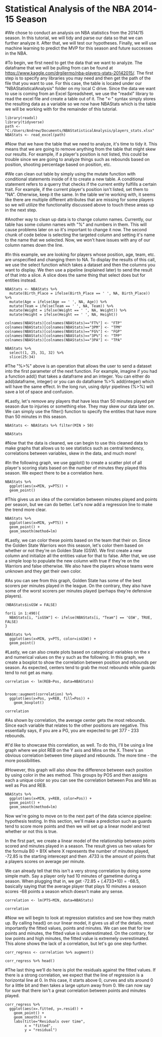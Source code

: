 # Statistical Analysis of the NBA 2014-15 Season


#We chose to conduct an analysis on NBA statistics from the 2014/15 season. In this tutorial, we will tidy and parse our data so that we can further analyze it. After that, we will test our hypotheses. Finally, we will use machine learning to predict the MVP for this season and future successes in the NBA. 

#To begin, we first need to get the data that we want to analyze. The dataframe that we will be pulling from can be found at https://www.kaggle.com/drgilermo/nba-players-stats-20142015/. The first step is to specify any libraries you may need and then get the path of the file that you want to use. For this case, the table is located under our "NBAStatisticalAnalysis" folder on my local C drive. Since the data we want to use is coming from an Excel Spreadsheet, we use the "readxl" library to read the excel file and create a table out of it. The "<-" syntax simply stores the resulting data as a variable so we now have NBAStats which is the table we will be working with for the remainder of this tutorial.

```{r setup}
library(readxl)
library(tidyverse)
path <- "C:/Users/Andrew/Documents/NBAStatisticalAnalysis/players_stats.xlsx"
NBAStats <- read_excel(path)
```

#Now that we have the table that we need to analyze, it's time to tidy it. This means that we are going to remove anything from the table that might skew our results. For example, if a player's position is not listed, this could be trouble since we are going to analyze things such as rebounds based on position, shooting percentage based on position, etc. 

#We can clean out table by simply using the mutate function with conditional statements inside of it to create a new table. A conditional statement refers to a querry that checks if the current entity fulfills a certain trait. For example, if the current player's position isn't listed, set them to "NA". Otherwise, keep it the same. In the table we're working with, it seems like there are multiple different attributes that are missing for some players so we will utilize the functionality discussed above to touch these areas up in the next step. 

#Another way to clean up data is to change column names. Currently, our table has some column names with "%" and numbers in them. This will cause problems later on so it's important to change it now. The second chunk of code below is selecting the targeted column and setting it's name to the name that we selected. Now, we won't have issues with any of our column names down the line. 

#In this example, we are looking for players whose position, age, team, etc. are unspecified and changing them to NA. To display the results of this call, we use the select function which takes a dataset and then the columns you want to display. We then use a pipeline (explained later) to send the result of that into a slice. A slice does the same thing that select does but for entities instead.

```{r, warning = FALSE, message = FALSE}
NBAStats <- NBAStats %>%
  mutate(Birth_Place = ifelse(Birth_Place == ' ', NA, Birth_Place)) %>%
  mutate(Age = ifelse(Age == ' ', NA, Age)) %>%
  mutate(Team = ifelse(Team == ' ', NA, Team)) %>%
  mutate(Weight = ifelse(Weight == ' ', NA, Weight)) %>%
  mutate(Height = ifelse(Height == ' ', NA, Height)) 

colnames(NBAStats)[colnames(NBAStats)=="FT%"] <- "FTP"
colnames(NBAStats)[colnames(NBAStats)=="3PM"] <- "TPM"
colnames(NBAStats)[colnames(NBAStats)=="FG%"] <- "FGP"
colnames(NBAStats)[colnames(NBAStats)=="3P%"] <- "TPP"
colnames(NBAStats)[colnames(NBAStats)=="3PA"] <- "TPA"

NBAStats %>% 
  select(1, 25, 31, 32) %>% 
  slice(25:34)
```

#The "%>%" above is an operation that allows the user to send a dataset into the first parameter of the next function. For example, imagine if you had a function add() that takes a dataframe and an integer. You can either do add(dataframe, integer) or you can do dataframe %>% add(integer) which will have the same effect. In the long run, using dplyr pipelines (%>%) will save a lot of space and confusion. 

#Lastly, let's remove any players that have less than 50 minutes played per season due to injuries or something else. They may skew our data later on. We can simply use the filter() function to specify the entities that have more than 50 minutes in this season. 

```{r, warning = FALSE, message = FALSE}
NBAStats <- NBAStats %>% filter(MIN > 50)

NBAStats
```

#Now that the data is cleaned, we can begin to use this cleaned data to make graphs that allows us to see statistics such as central tendency, correlations between variables, skew in the data, and much more! 

#In the following graph, we use ggplot() to create a scatter plot of all player's scoring stats based on the number of minutes they played this season. We expect there to be a correlation here. 

```{r, warning = FALSE, message = FALSE}
NBAStats %>% 
  ggplot(aes(x=MIN, y=PTS)) +
  geom_point()
```
#This gives us an idea of the correlation between minutes played and points per season, but we can do better. Let's now add a regression line to make the trend more clear.

```{r, warning = FALSE, message = FALSE}
NBAStats %>% 
  ggplot(aes(x=MIN, y=PTS)) + 
  geom_point() + 
  geom_smooth(method=lm)
```

#Lastly, we can color these points based on the team that their on. Since the Golden State Warriors won this season, let's color them based on whether or not they're on Golden State (GSW). We first create a new column and initialize all the entities value for that to false. After that, we use a simple loop to populate the new column with true if they're on the Warriors and false otherwise. We also have the players whose teams were unknown and they get their own color. 

#As you can see from this graph, Golden State has some of the best scorers per minutes played in the league. On the contrary, they also have some of the worst scorers per minutes played (perhaps they're defensive players).

```{r, warning = FALSE, message = FALSE}
(NBAStats$isGSW = FALSE)

for(i in 1:490){
  NBAStats[i, "isGSW"] <- ifelse(NBAStats[i, "Team"] == 'GSW', TRUE, FALSE)
}

NBAStats %>% 
  ggplot(aes(x=MIN, y=PTS, color=isGSW)) + 
  geom_point() 
```

#Lastly, we can also create plots based on categorical variables on the x and numerical values on the y such as the following. In this graph, we create a boxplot to show the correlation between position and rebounds per season. As expected, centers tend to grab the most rebounds while guards tend to not get as many.

```{r, warning = FALSE, message = FALSE}
correlation <- lm(REB~Pos, data=NBAStats)


broom::augment(correlation) %>%
  ggplot(aes(x=Pos, y=REB, fill=Pos)) +
    geom_boxplot() 

correlation
```

#As shown by correlation, the average center gets the most rebounds. Since each variable that relates to the other positions are negative. This essentially says, if you are a PG, you are expected to get 377 - 233 rebounds.

#I'd like to showcase this correlation, as well. To do this, I'll be using a line graph where we plot REB on the Y axis and Mins on the X. There's an obvious correlation between time played and rebounds. The more time - the more possibilities. 

#However, this graph will also show the difference between each position by using color in the aes method. This groups by POS and then assigns each a unique color so you can see the correlation between Pos and Min as well as Pos and REB. 

```{r, warning = FALSE, message = FALSE}
NBAStats %>% 
  ggplot(aes(x=MIN, y=REB, color=Pos)) + 
  geom_point() + 
  geom_smooth(method=lm)
```

Now we're going to move on to the next part of the data science pipeline: hypothesis testing. In this section, we'll make a prediction such as guards tend to score more points and then we will set up a linear model and test whether or not this is true.

In the first part, we create a linear model of the relationship between points scored and minutes played in a season. The result gives us two values for the formula B0 + B1X where X represents the number of minutes played, -72.85 is the starting interecept and then .4733 is the amount of points that a players scores on average per minute. 

We can already tell that this isn't a very strong correlation by doing some simple math. Say a player only had 10 minutes of gametime during a season. When plugging that in, we get -72.85 + (.4733*10) = -68.5, basically saying that the average player that plays 10 minutes a season scores -68 points a season which doesn't make any sense. 

```{r, warning = FALSE, message = FALSE}
correlation <- lm(PTS~MIN, data=NBAStats) 

correlation
```

#Now we will begin to look at regression statistics and see how they match up. By calling head() on our linear model, it gives us all of the details, most importantly the fitted values, points and minutes. We can see that for low points and minutes, the fitted value is underestimated. On the contrary, for low points and high minutes, the fitted value is extremely overestimated. This alone shows the lack of a correlation, but let's go one step further. 

```{r, warning = FALSE, message = FALSE}
corr_regress <- correlation %>% augment()

corr_regress %>% head()
```

#The last thing we'll do here is plot the residuals against the fitted values. If there is a strong correlation, we expect that the line of regression is a horizontal line at 0. In this case, it starts above 0, curves and sits around 0 for a little bit and then takes a large upturn away from 0. We can now say for sure that there isn't a great correlation between points and minutes played. 

```{r, warning = FALSE, message = FALSE}
corr_regress %>%
  ggplot(aes(x=.fitted, y=.resid)) +
    geom_point() +
    geom_smooth() +
    labs(title="Residuals over time",
         x = "fitted",
         y = "residual")
```
